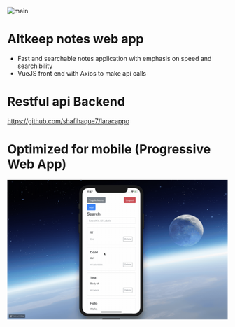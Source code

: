 ![main](https://github.com/shafihaque7/shafihaque7.github.io/blob/master/demo1.gif)

# Altkeep notes web app
- Fast and searchable notes application with emphasis on speed and searchibility 
- VueJS front end with Axios to make api calls 

# Restful api Backend 
https://github.com/shafihaque7/laracappo



# Optimized for mobile (Progressive Web App) 

![main](https://github.com/shafihaque7/shafihaque7.github.io/blob/master/demoMobile.gif)
